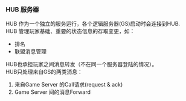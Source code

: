 ### HUB 服务器

HUB 作为一个独立的服务运行，各个逻辑服务器(GS)启动时会连接到HUB.      
HUB 管理玩家基础、重要的状态信息的存取变更，如：    

* 排名    
* 联盟消息管理   

HUB也承担玩家之间消息转发（不在同一个服务器登陆的情况）。     
HUB只处理来自GS的两类消息：   

1. 来自Game Server 的Call请求(request & ack)     
2. Game Server 间的消息Forward      
